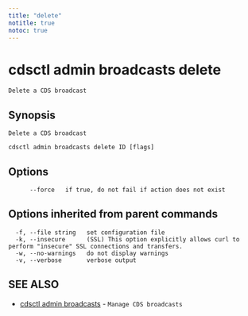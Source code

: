 ```yaml
---
title: "delete"
notitle: true
notoc: true
---
```

# cdsctl admin broadcasts delete

`Delete a CDS broadcast`

## Synopsis

`Delete a CDS broadcast`

```
cdsctl admin broadcasts delete ID [flags]
```

## Options

```
      --force   if true, do not fail if action does not exist
```

## Options inherited from parent commands

```
  -f, --file string   set configuration file
  -k, --insecure      (SSL) This option explicitly allows curl to perform "insecure" SSL connections and transfers.
  -w, --no-warnings   do not display warnings
  -v, --verbose       verbose output
```

## SEE ALSO

* [cdsctl admin broadcasts](/docs/components/cdsctl/admin/broadcasts/)	 - `Manage CDS broadcasts`

